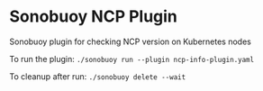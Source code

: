 # Sonobuoy NCP Plugin
Sonobuoy plugin for checking NCP version on Kubernetes nodes

To run the plugin:
```./sonobuoy run --plugin ncp-info-plugin.yaml```

To cleanup after run:
```./sonobuoy delete --wait```
